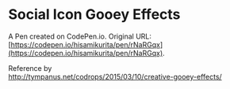 # Social Icon Gooey Effects

A Pen created on CodePen.io. Original URL: [https://codepen.io/hisamikurita/pen/rNaRGqx](https://codepen.io/hisamikurita/pen/rNaRGqx).

Reference by<br>
http://tympanus.net/codrops/2015/03/10/creative-gooey-effects/